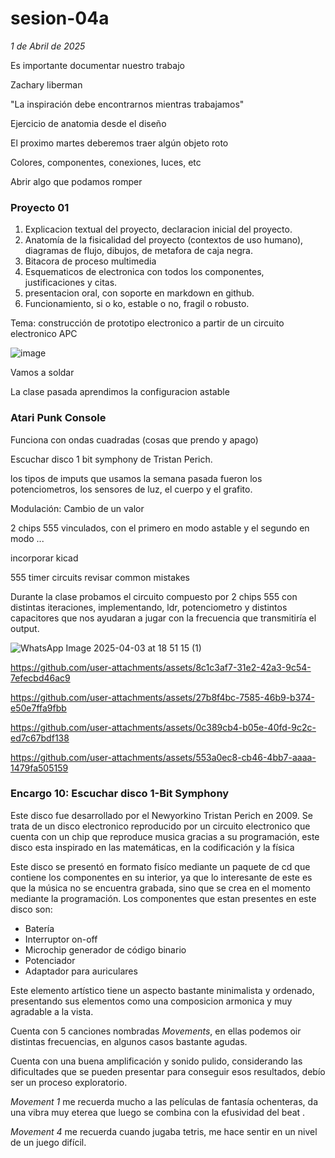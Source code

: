 # sesion-04a
*1 de Abril de 2025*

Es importante documentar nuestro trabajo

Zachary liberman

"La inspiración debe encontrarnos mientras trabajamos"

Ejercicio de anatomia desde el diseño 

El proximo martes deberemos traer algún objeto roto 

Colores, componentes, conexiones, luces, etc

Abrir algo que podamos romper

### Proyecto 01

1. Explicacion textual del proyecto, declaracion inicial del proyecto.
2. Anatomía de la fisicalidad del proyecto (contextos de uso humano), diagramas de flujo, dibujos, de metafora de caja negra.
3. Bitacora de proceso multimedia
4. Esquematicos de electronica con todos los componentes, justificaciones y citas.
5. presentacion oral, con soporte en markdown en github.
6. Funcionamiento, si o ko, estable o no, fragil o robusto.

Tema: construcción de prototipo electronico a partir de un circuito electronico APC

![image](https://github.com/user-attachments/assets/fce17ab9-5755-4d92-b46d-a4e735779caa)

Vamos a soldar

La clase pasada aprendimos la configuracion astable

### Atari Punk Console

Funciona con ondas cuadradas (cosas que prendo y apago)

Escuchar disco 1 bit symphony de Tristan Perich.

los tipos de imputs que usamos la semana pasada fueron los potenciometros, los sensores de luz, el cuerpo y el grafito.

Modulación: Cambio de un valor

2 chips 555 vinculados, con el primero en modo astable y el segundo en modo ...

incorporar kicad

555 timer circuits
revisar common mistakes

Durante la clase probamos el circuito compuesto por 2 chips 555 con distintas iteraciones, implementando, ldr, potenciometro y distintos capacitores que nos ayudaran a jugar con la frecuencia que transmitiría el output.

![WhatsApp Image 2025-04-03 at 18 51 15 (1)](https://github.com/user-attachments/assets/88655108-d8ab-4b13-a8cc-b9660c2b6408)


https://github.com/user-attachments/assets/8c1c3af7-31e2-42a3-9c54-7efecbd46ac9


https://github.com/user-attachments/assets/27b8f4bc-7585-46b9-b374-e50e7ffa9fbb


https://github.com/user-attachments/assets/0c389cb4-b05e-40fd-9c2c-ed7c67bdf138



https://github.com/user-attachments/assets/553a0ec8-cb46-4bb7-aaaa-1479fa505159





### Encargo 10: Escuchar disco 1-Bit Symphony

Este disco fue desarrollado por el Newyorkino Tristan Perich en 2009.
Se trata de un disco electronico reproducido por un circuito electronico que cuenta con un chip que reproduce musica gracias a su programación, este disco esta inspirado en las matemáticas, en la codificación y la física

Este disco se presentó en formato fisíco mediante un paquete de cd que contiene los componentes en su interior, ya que lo interesante de este es que la música no se encuentra grabada, sino que se crea en el momento mediante la programación.
Los componentes que estan presentes en este disco son:

- Batería
- Interruptor on-off
- Microchip generador de código binario
- Potenciador 
- Adaptador para auriculares

Este elemento artístico tiene un aspecto bastante minimalista y ordenado, presentando sus elementos como una composicion armonica y muy agradable a la vista.

Cuenta con 5 canciones nombradas *Movements*, en ellas podemos oir distintas frecuencias, en algunos casos bastante agudas.

Cuenta con una buena amplificación y sonido pulido, considerando las dificultades que se pueden presentar para conseguir esos resultados, debío ser un proceso exploratorio.

*Movement 1* me recuerda mucho a las películas de fantasía ochenteras, da una vibra muy eterea que luego se combina con la efusividad del beat .

*Movement 4* me recuerda cuando jugaba tetris, me hace sentir en un nivel de un juego difícil.


